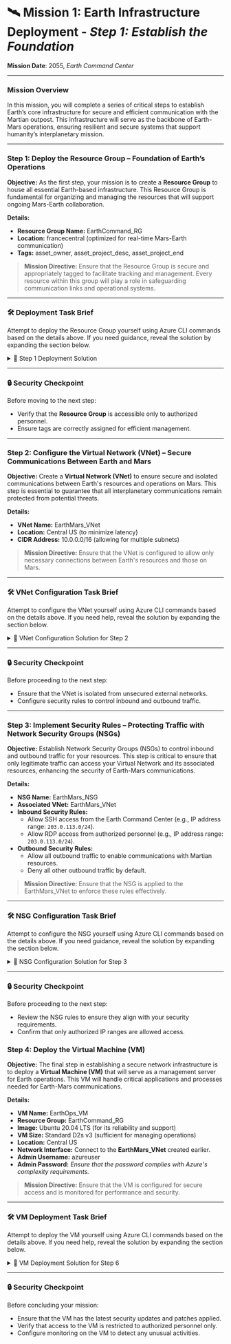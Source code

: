 # 🛰️ **Mission 1: Earth Infrastructure Deployment** - _Step 1: Establish the Foundation_

**Mission Date**: 2055, _Earth Command Center_

---

### **Mission Overview**

In this mission, you will complete a series of critical steps to establish Earth’s core infrastructure for secure and efficient communication with the Martian outpost. This infrastructure will serve as the backbone of Earth-Mars operations, ensuring resilient and secure systems that support humanity’s interplanetary mission.

---

### **Step 1: Deploy the Resource Group – Foundation of Earth’s Operations**

**Objective:** As the first step, your mission is to create a **Resource Group** to house all essential Earth-based infrastructure. This Resource Group is fundamental for organizing and managing the resources that will support ongoing Mars-Earth collaboration.

**Details:**

- **Resource Group Name:** EarthCommand_RG
- **Location:** francecentral (optimized for real-time Mars-Earth communication)
- **Tags:** asset_owner, asset_project_desc, asset_project_end

> **Mission Directive:** Ensure that the Resource Group is secure and appropriately tagged to facilitate tracking and management. Every resource within this group will play a role in safeguarding communication links and operational systems.

---

### **🛠️ Deployment Task Brief**

Attempt to deploy the Resource Group yourself using Azure CLI commands based on the details above. If you need guidance, reveal the solution by expanding the section below.

<details>
  <summary>🚀 Step 1 Deployment Solution</summary>

1. **Authenticate to Azure CLI:**
   Begin by establishing a secure session with Azure:

   ```bash
   az login
   ```

2. **Create the Resource Group:** Use the Azure CLI to deploy your Resource Group:

   ```bash
   az group create --name EarthCommand_RG --location centralus --tags asset_owner="Team_Name" asset_project_desc="Mission Phoenix" asset_project_end="YYYY-MM-DD"
   ```

3. **Confirm Deployment:** Verify the Resource Group’s status to ensure successful deployment:
`bash
     az group show --name EarthCommand_RG
     `
</details>

---

### **🔒 Security Checkpoint**

Before moving to the next step:

- Verify that the **Resource Group** is accessible only to authorized personnel.
- Ensure tags are correctly assigned for efficient management.

---

### **Step 2: Configure the Virtual Network (VNet) – Secure Communications Between Earth and Mars**

**Objective:** Create a **Virtual Network (VNet)** to ensure secure and isolated communications between Earth's resources and operations on Mars. This step is essential to guarantee that all interplanetary communications remain protected from potential threats.

**Details:**

- **VNet Name:** EarthMars_VNet
- **Location:** Central US (to minimize latency)
- **CIDR Address:** 10.0.0.0/16 (allowing for multiple subnets)

> **Mission Directive:** Ensure that the VNet is configured to allow only necessary connections between Earth's resources and those on Mars.

---

### **🛠️ VNet Configuration Task Brief**

Attempt to configure the VNet yourself using Azure CLI commands based on the details above. If you need help, reveal the solution by expanding the section below.

<details>
  <summary>🚀 VNet Configuration Solution for Step 2</summary>

1. **Create the Virtual Network:** Use Azure CLI to create the VNet:

   ```bash
   az network vnet create --name EarthMars_VNet --resource-group EarthCommand_RG --location centralus --address-prefix 10.0.0.0/16
   ```

2. **Verify the VNet Configuration:** Ensure that the VNet was created successfully:
   ```bash
   az network vnet show --name EarthMars_VNet --resource-group EarthCommand_RG
   ```

</details>

---

### **🔒 Security Checkpoint**

Before proceeding to the next step:

- Ensure that the VNet is isolated from unsecured external networks.
- Configure security rules to control inbound and outbound traffic.

---

### **Step 3: Implement Security Rules – Protecting Traffic with Network Security Groups (NSGs)**

**Objective:** Establish Network Security Groups (NSGs) to control inbound and outbound traffic for your resources. This step is critical to ensure that only legitimate traffic can access your Virtual Network and its associated resources, enhancing the security of Earth-Mars communications.

**Details:**

- **NSG Name:** EarthMars_NSG
- **Associated VNet:** EarthMars_VNet
- **Inbound Security Rules:**
  - Allow SSH access from the Earth Command Center (e.g., IP address range: `203.0.113.0/24`).
  - Allow RDP access from authorized personnel (e.g., IP address range: `203.0.113.0/24`).
- **Outbound Security Rules:**
  - Allow all outbound traffic to enable communications with Martian resources.
  - Deny all other outbound traffic by default.

> **Mission Directive:** Ensure that the NSG is applied to the EarthMars_VNet to enforce these rules effectively.

---

### **🛠️ NSG Configuration Task Brief**

Attempt to configure the NSG yourself using Azure CLI commands based on the details above. If you need guidance, reveal the solution by expanding the section below.

<details>
  <summary>🚀 NSG Configuration Solution for Step 3</summary>

1. **Create the Network Security Group:** Use Azure CLI to create the NSG:

   ```bash
   az network nsg create --resource-group EarthCommand_RG --name EarthMars_NSG --location centralus
   ```

2. **Define Inbound Security Rules:** Configure rules to allow SSH and RDP access:

   ```bash
   az network nsg rule create --resource-group EarthCommand_RG --nsg-name EarthMars_NSG --name Allow-SSH --protocol tcp --priority 100 --destination-port-range 22 --source-address-prefix 203.0.113.0/24 --access Allow --direction Inbound
   ```

   ```bash
   az network nsg rule create --resource-group EarthCommand_RG --nsg-name EarthMars_NSG --name Allow-RDP --protocol tcp --priority 110 --destination-port-range 3389 --source-address-prefix 203.0.113.0/24 --access Allow --direction Inbound
   ```

3. **Define Outbound Security Rules:** Allow all outbound traffic while denying all others:

   ```bash
   az network nsg rule create --resource-group EarthCommand_RG --nsg-name EarthMars_NSG --name Allow-All-Outbound --protocol '*' --priority 100 --access Allow --direction Outbound
   ```

   ```bash
   az network nsg rule create --resource-group EarthCommand_RG --nsg-name EarthMars_NSG --name Deny-All-Outbound --protocol '*' --priority 200 --access Deny --direction Outbound
   ```

4. **Associate the NSG with the VNet:** Apply the NSG to the EarthMars_VNet:

   ```bash
   az network vnet update --resource-group EarthCommand_RG --name EarthMars_VNet --network-security-group EarthMars_NSG
   ```

5. **Verify NSG Configuration:** Check that the NSG has been correctly applied:
   ```bash
   az network nsg show --resource-group EarthCommand_RG --name EarthMars_NSG
   ```

</details>

---

### **🔒 Security Checkpoint**

Before proceeding to the next step:

- Review the NSG rules to ensure they align with your security requirements.
- Confirm that only authorized IP ranges are allowed access.


### **Step 4: Deploy the Virtual Machine (VM)**

**Objective:** The final step in establishing a secure network infrastructure is to deploy a **Virtual Machine (VM)** that will serve as a management server for Earth operations. This VM will handle critical applications and processes needed for Earth-Mars communications.

**Details:**

- **VM Name:** EarthOps_VM
- **Resource Group:** EarthCommand_RG
- **Image:** Ubuntu 20.04 LTS (for its reliability and support)
- **VM Size:** Standard D2s v3 (sufficient for managing operations)
- **Location:** Central US
- **Network Interface:** Connect to the **EarthMars_VNet** created earlier.
- **Admin Username:** azureuser
- **Admin Password:** _Ensure that the password complies with Azure's complexity requirements._

> **Mission Directive:** Ensure that the VM is configured for secure access and is monitored for performance and security.

---

### **🛠️ VM Deployment Task Brief**

Attempt to deploy the VM yourself using Azure CLI commands based on the details above. If you need help, reveal the solution by expanding the section below.

<details>
  <summary>🚀 VM Deployment Solution for Step 6</summary>

1. **Create the Virtual Network Interface:** Before creating the VM, set up a network interface that connects to the VNet:

   ```bash
   az network nic create --resource-group EarthCommand_RG --name EarthOps_NIC --vnet-name EarthMars_VNet --subnet default
   ```

2. **Deploy the Virtual Machine:** Use Azure CLI to create the VM with the specified configuration:

   ```bash
   az vm create --resource-group EarthCommand_RG --name EarthOps_VM --image UbuntuLTS --size Standard_D2s_v3 --admin-username azureuser --admin-password '<YourComplexPassword>' --nics EarthOps_NIC --location centralus
   ```

3. **Open Required Ports:** Allow SSH access to the VM:

   ```bash
   az vm open-port --port 22 --resource-group EarthCommand_RG --name EarthOps_VM
   ```

4. **Verify VM Deployment:** Check the status of the VM to ensure it was created successfully:
   ```bash
   az vm show --resource-group EarthCommand_RG --name EarthOps_VM
   ```

</details>

---

### **🔒 Security Checkpoint**

Before concluding your mission:

- Ensure that the VM has the latest security updates and patches applied.
- Verify that access to the VM is restricted to authorized personnel only.
- Configure monitoring on the VM to detect any unusual activities.
